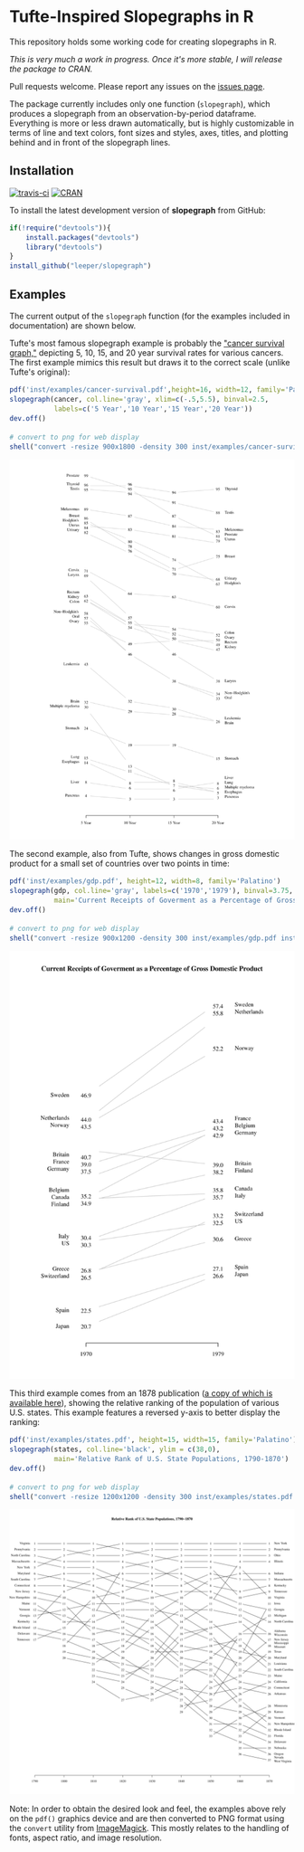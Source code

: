 # Tufte-Inspired Slopegraphs in R #

This repository holds some working code for creating slopegraphs in R.

*This is very much a work in progress. Once it's more stable, I will release the package to CRAN.*

Pull requests welcome. Please report any issues on the [issues page](https://github.com/leeper/slopegraph/issues).

The package currently includes only one function (`slopegraph`), which produces a slopegraph from an observation-by-period dataframe. Everything is more or less drawn automatically, but is highly customizable in terms of line and text colors, font sizes and styles, axes, titles, and plotting behind and in front of the slopegraph lines.

## Installation ##

[![travis-ci](https://travis-ci.org/leeper/slopegraph.svg)](https://travis-ci.org/leeper/slopegraph) 
[![CRAN](http://www.r-pkg.org/badges/version/slopegraph)](http://cran.r-project.org/package=slopegraph)

To install the latest development version of **slopegraph** from GitHub:

```R
if(!require("devtools")){
    install.packages("devtools")
    library("devtools")
}
install_github("leeper/slopegraph")
```

## Examples ##

The current output of the `slopegraph` function (for the examples included in documentation) are shown below. 

Tufte's most famous slopegraph example is probably the ["cancer survival graph,"](http://www.edwardtufte.com/bboard/q-and-a-fetch-msg?msg_id=0003nk) depicting 5, 10, 15, and 20 year survival rates for various cancers. The first example mimics this result but draws it to the correct scale (unlike Tufte's original):


```r
pdf('inst/examples/cancer-survival.pdf',height=16, width=12, family='Palatino')
slopegraph(cancer, col.line='gray', xlim=c(-.5,5.5), binval=2.5, 
           labels=c('5 Year','10 Year','15 Year','20 Year'))
dev.off()

# convert to png for web display
shell("convert -resize 900x1800 -density 300 inst/examples/cancer-survival.pdf inst/examples/cancer-survival.png")
```

![Cancer Survival](inst/examples/cancer-survival.png)


The second example, also from Tufte, shows changes in gross domestic product for a small set of countries over two points in time:


```r
pdf('inst/examples/gdp.pdf', height=12, width=8, family='Palatino')
slopegraph(gdp, col.line='gray', labels=c('1970','1979'), binval=3.75, 
           main='Current Receipts of Goverment as a Percentage of Gross Domestic Product')
dev.off()

# convert to png for web display
shell("convert -resize 900x1200 -density 300 inst/examples/gdp.pdf inst/examples/gdp.png")
```

![GDP](inst/examples/gdp.png)

This third example comes from an 1878 publication ([a copy of which is available here](http://www.davidrumsey.com/luna/servlet/detail/RUMSEY~8~1~207741~3003452:Chart-Exhibiting-the-Relative-Rank-)), showing the relative ranking of the population of various U.S. states. This example features a reversed y-axis to better display the ranking:


```r
pdf('inst/examples/states.pdf', height=15, width=15, family='Palatino')
slopegraph(states, col.line='black', ylim = c(38,0),
           main='Relative Rank of U.S. State Populations, 1790-1870')
dev.off()

# convert to png for web display
shell("convert -resize 1200x1200 -density 300 inst/examples/states.pdf inst/examples/states.png")
```

![states](inst/examples/states.png)

Note: In order to obtain the desired look and feel, the examples above rely on the `pdf()` graphics device and are then converted to PNG format using the `convert` utility from [ImageMagick](http://www.imagemagick.org/script/index.php). This mostly relates to the handling of fonts, aspect ratio, and image resolution.
